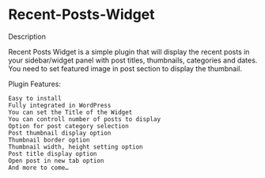 # Recent-Posts-Widget

Description

Recent Posts Widget is a simple plugin that will display the recent posts in your sidebar/widget panel with post titles, thumbnails, categories and dates. You need to set featured image in post section to display the thumbnail.

Plugin Features:

    Easy to install
    Fully integrated in WordPress
    You can set the Title of the Widget
    You can controll number of posts to display
    Option for post category selection
    Post thumbnail display option
    Thumbnail border option
    Thumbnail width, height setting option
    Post title display option
    Open post in new tab option
    And more to come…
